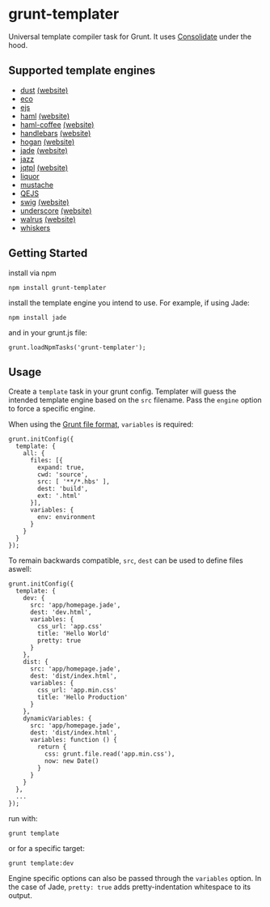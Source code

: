 # grunt-templater

Universal template compiler task for Grunt. It uses [Consolidate](https://github.com/visionmedia/consolidate.js) under the hood.

## Supported template engines

  - [dust](https://github.com/akdubya/dustjs) [(website)](http://akdubya.github.com/dustjs/)
  - [eco](https://github.com/sstephenson/eco)
  - [ejs](https://github.com/visionmedia/ejs)
  - [haml](https://github.com/visionmedia/haml.js) [(website)](http://haml-lang.com/)
  - [haml-coffee](https://github.com/9elements/haml-coffee) [(website)](http://haml-lang.com/)
  - [handlebars](https://github.com/wycats/handlebars.js/) [(website)](http://handlebarsjs.com/)
  - [hogan](https://github.com/twitter/hogan.js) [(website)](http://twitter.github.com/hogan.js/)
  - [jade](https://github.com/visionmedia/jade) [(website)](http://jade-lang.com/)
  - [jazz](https://github.com/shinetech/jazz)
  - [jqtpl](https://github.com/kof/node-jqtpl) [(website)](http://api.jquery.com/category/plugins/templates/)
  - [liquor](https://github.com/chjj/liquor)
  - [mustache](https://github.com/janl/mustache.js)
  - [QEJS](https://github.com/jepso/QEJS)
  - [swig](https://github.com/paularmstrong/swig) [(website)](http://paularmstrong.github.com/swig/)
  - [underscore](https://github.com/documentcloud/underscore) [(website)](http://documentcloud.github.com/underscore/)
  - [walrus](https://github.com/jeremyruppel/walrus) [(website)](http://documentup.com/jeremyruppel/walrus/)
  - [whiskers](https://github.com/gsf/whiskers.js/tree/)

## Getting Started

install via npm

    npm install grunt-templater

install the template engine you intend to use. For example, if using Jade:

    npm install jade

and in your grunt.js file:

    grunt.loadNpmTasks('grunt-templater');

## Usage

Create a `template` task in your grunt config. Templater will guess the intended template engine based on the `src` filename. Pass the `engine` option to force a specific engine.

When using the [Grunt file format](http://gruntjs.com/configuring-tasks#files), `variables` is required:

    grunt.initConfig({
      template: {
        all: {
          files: [{
            expand: true,
            cwd: 'source',
            src: [ '**/*.hbs' ],
            dest: 'build',
            ext: '.html'
          }],
          variables: {
            env: environment
          }
        }
      }
    });

To remain backwards compatible, `src`, `dest` can be used to define files aswell:

    grunt.initConfig({
      template: {
        dev: {
          src: 'app/homepage.jade',
          dest: 'dev.html',
          variables: {
            css_url: 'app.css'
            title: 'Hello World'
            pretty: true
          }
        },
        dist: {
          src: 'app/homepage.jade',
          dest: 'dist/index.html',
          variables: {
            css_url: 'app.min.css'
            title: 'Hello Production'
          }
        },
        dynamicVariables: {
          src: 'app/homepage.jade',
          dest: 'dist/index.html',
          variables: function () {
            return {
              css: grunt.file.read('app.min.css'),
              now: new Date()
            }
          }
        }
      },
      ...
    });

run with:

    grunt template

or for a specific target:

    grunt template:dev

Engine specific options can also be passed through the `variables` option. In the case of Jade, `pretty: true` adds pretty-indentation whitespace to its output.